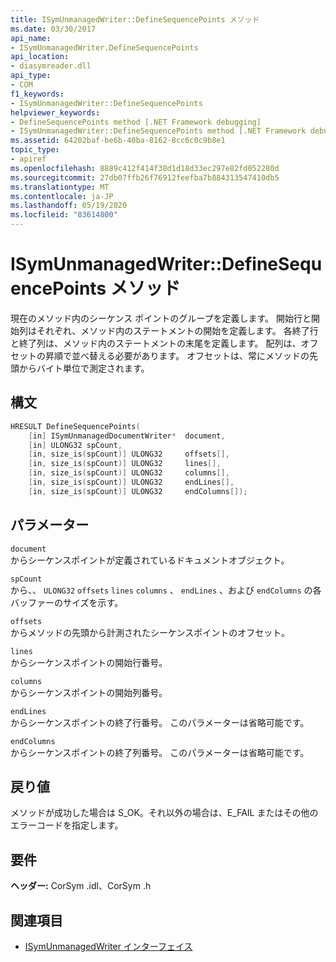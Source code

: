 ```yaml
---
title: ISymUnmanagedWriter::DefineSequencePoints メソッド
ms.date: 03/30/2017
api_name:
- ISymUnmanagedWriter.DefineSequencePoints
api_location:
- diasymreader.dll
api_type:
- COM
f1_keywords:
- ISymUnmanagedWriter::DefineSequencePoints
helpviewer_keywords:
- DefineSequencePoints method [.NET Framework debugging]
- ISymUnmanagedWriter::DefineSequencePoints method [.NET Framework debugging]
ms.assetid: 64202baf-be6b-40ba-8162-8cc6c0c9b8e1
topic_type:
- apiref
ms.openlocfilehash: 8889c412f414f38d1d18d33ec297e82fd052280d
ms.sourcegitcommit: 27db07ffb26f76912feefba7b884313547410db5
ms.translationtype: MT
ms.contentlocale: ja-JP
ms.lasthandoff: 05/19/2020
ms.locfileid: "83614800"
---
```

# <a name="isymunmanagedwriterdefinesequencepoints-method"></a>ISymUnmanagedWriter::DefineSequencePoints メソッド
現在のメソッド内のシーケンス ポイントのグループを定義します。 開始行と開始列はそれぞれ、メソッド内のステートメントの開始を定義します。 各終了行と終了列は、メソッド内のステートメントの末尾を定義します。 配列は、オフセットの昇順で並べ替える必要があります。 オフセットは、常にメソッドの先頭からバイト単位で測定されます。  
  
## <a name="syntax"></a>構文  
  
```cpp  
HRESULT DefineSequencePoints(  
    [in] ISymUnmanagedDocumentWriter*  document,  
    [in] ULONG32 spCount,  
    [in, size_is(spCount)] ULONG32     offsets[],  
    [in, size_is(spCount)] ULONG32     lines[],  
    [in, size_is(spCount)] ULONG32     columns[],  
    [in, size_is(spCount)] ULONG32     endLines[],  
    [in, size_is(spCount)] ULONG32     endColumns[]);  
```  
  
## <a name="parameters"></a>パラメーター  
 `document`  
 からシーケンスポイントが定義されているドキュメントオブジェクト。  
  
 `spCount`  
 から、、 `ULONG32` `offsets` `lines` `columns` 、 `endLines` 、および `endColumns` の各バッファーのサイズを示す。  
  
 `offsets`  
 からメソッドの先頭から計測されたシーケンスポイントのオフセット。  
  
 `lines`  
 からシーケンスポイントの開始行番号。  
  
 `columns`  
 からシーケンスポイントの開始列番号。  
  
 `endLines`  
 からシーケンスポイントの終了行番号。 このパラメーターは省略可能です。  
  
 `endColumns`  
 からシーケンスポイントの終了列番号。 このパラメーターは省略可能です。  
  
## <a name="return-value"></a>戻り値  
 メソッドが成功した場合は S_OK。それ以外の場合は、E_FAIL またはその他のエラーコードを指定します。  
  
## <a name="requirements"></a>要件  
 **ヘッダー:** CorSym .idl、CorSym .h  
  
## <a name="see-also"></a>関連項目

- [ISymUnmanagedWriter インターフェイス](isymunmanagedwriter-interface.md)
